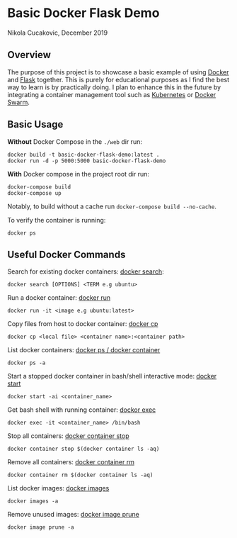 # Basic Docker Flask Demo
Nikola Cucakovic, December 2019

## Overview
The purpose of this project is to showcase a basic example of using [Docker](https://www.docker.com/) and [Flask](https://palletsprojects.com/p/flask/) together. This is purely for educational purposes as I find the best way to learn is by practically doing. I plan to enhance this in the future by integrating a container management tool such as [Kubernetes](https://kubernetes.io/) or [Docker Swarm](https://docs.docker.com/engine/swarm/).

## Basic Usage
__Without__ Docker Compose in the `./web` dir run:

```docker
docker build -t basic-docker-flask-demo:latest .
docker run -d -p 5000:5000 basic-docker-flask-demo
```

__With__ Docker compose in the project root dir run:

```
docker-compose build
docker-compose up
```

Notably, to build without a cache run `docker-compose build --no-cache`.

To verify the container is running:
```
docker ps
```

## Useful Docker Commands

Search for existing docker containers: [docker search](https://docs.docker.com/engine/reference/commandline/search/):
```docker
docker search [OPTIONS] <TERM e.g ubuntu>
```

Run a docker container: [docker run](https://docs.docker.com/engine/reference/run/)
```docker
docker run -it <image e.g ubuntu:latest>
```

Copy files from host to docker container: [docker cp](https://docs.docker.com/engine/reference/commandline/cp/)
```docker
docker cp <local file> <container name>:<container path>
```

List docker containers: [docker ps / docker container](https://docs.docker.com/engine/reference/commandline/ps/)
```docker
docker ps -a
```

Start a stopped docker container in bash/shell interactive mode: [docker start](https://docs.docker.com/engine/reference/commandline/start/)
```docker
docker start -ai <container_name>
```

Get bash shell with running container: [dockor exec](https://docs.docker.com/engine/reference/commandline/exec/)
```docker
docker exec -it <container_name> /bin/bash
```

Stop all containers: [docker container stop](https://docs.docker.com/engine/reference/commandline/stop/)
```docker
docker container stop $(docker container ls -aq)
```

Remove all containers: [docker container rm](https://docs.docker.com/engine/reference/commandline/container_rm/)
```docker
docker container rm $(docker container ls -aq)
```

List docker images: [docker images](https://docs.docker.com/engine/reference/commandline/images/)
```docker
docker images -a
```

Remove unused images: [docker image prune](https://docs.docker.com/engine/reference/commandline/image_prune/)
```docker
docker image prune -a
```
